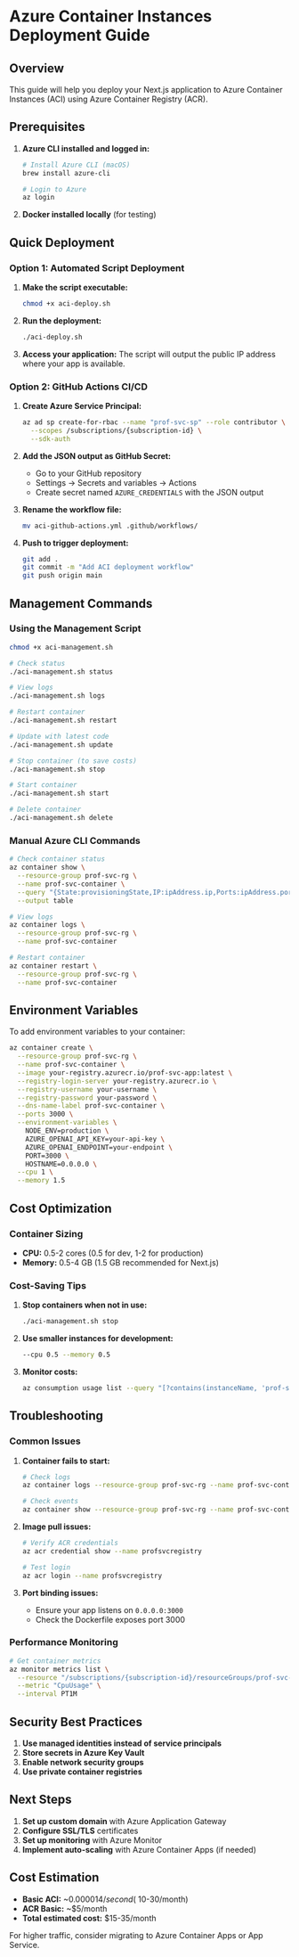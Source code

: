 # Azure Container Instances Deployment Guide

## Overview
This guide will help you deploy your Next.js application to Azure Container Instances (ACI) using Azure Container Registry (ACR).

## Prerequisites

1. **Azure CLI installed and logged in:**
   ```bash
   # Install Azure CLI (macOS)
   brew install azure-cli
   
   # Login to Azure
   az login
   ```

2. **Docker installed locally** (for testing)

## Quick Deployment

### Option 1: Automated Script Deployment

1. **Make the script executable:**
   ```bash
   chmod +x aci-deploy.sh
   ```

2. **Run the deployment:**
   ```bash
   ./aci-deploy.sh
   ```

3. **Access your application:**
   The script will output the public IP address where your app is available.

### Option 2: GitHub Actions CI/CD

1. **Create Azure Service Principal:**
   ```bash
   az ad sp create-for-rbac --name "prof-svc-sp" --role contributor \
     --scopes /subscriptions/{subscription-id} \
     --sdk-auth
   ```

2. **Add the JSON output as GitHub Secret:**
   - Go to your GitHub repository
   - Settings → Secrets and variables → Actions
   - Create secret named `AZURE_CREDENTIALS` with the JSON output

3. **Rename the workflow file:**
   ```bash
   mv aci-github-actions.yml .github/workflows/
   ```

4. **Push to trigger deployment:**
   ```bash
   git add .
   git commit -m "Add ACI deployment workflow"
   git push origin main
   ```

## Management Commands

### Using the Management Script

```bash
chmod +x aci-management.sh

# Check status
./aci-management.sh status

# View logs
./aci-management.sh logs

# Restart container
./aci-management.sh restart

# Update with latest code
./aci-management.sh update

# Stop container (to save costs)
./aci-management.sh stop

# Start container
./aci-management.sh start

# Delete container
./aci-management.sh delete
```

### Manual Azure CLI Commands

```bash
# Check container status
az container show \
  --resource-group prof-svc-rg \
  --name prof-svc-container \
  --query "{State:provisioningState,IP:ipAddress.ip,Ports:ipAddress.ports[0].port}" \
  --output table

# View logs
az container logs \
  --resource-group prof-svc-rg \
  --name prof-svc-container

# Restart container
az container restart \
  --resource-group prof-svc-rg \
  --name prof-svc-container
```

## Environment Variables

To add environment variables to your container:

```bash
az container create \
  --resource-group prof-svc-rg \
  --name prof-svc-container \
  --image your-registry.azurecr.io/prof-svc-app:latest \
  --registry-login-server your-registry.azurecr.io \
  --registry-username your-username \
  --registry-password your-password \
  --dns-name-label prof-svc-container \
  --ports 3000 \
  --environment-variables \
    NODE_ENV=production \
    AZURE_OPENAI_API_KEY=your-api-key \
    AZURE_OPENAI_ENDPOINT=your-endpoint \
    PORT=3000 \
    HOSTNAME=0.0.0.0 \
  --cpu 1 \
  --memory 1.5
```

## Cost Optimization

### Container Sizing
- **CPU:** 0.5-2 cores (0.5 for dev, 1-2 for production)
- **Memory:** 0.5-4 GB (1.5 GB recommended for Next.js)

### Cost-Saving Tips
1. **Stop containers when not in use:**
   ```bash
   ./aci-management.sh stop
   ```

2. **Use smaller instances for development:**
   ```bash
   --cpu 0.5 --memory 0.5
   ```

3. **Monitor costs:**
   ```bash
   az consumption usage list --query "[?contains(instanceName, 'prof-svc')]"
   ```

## Troubleshooting

### Common Issues

1. **Container fails to start:**
   ```bash
   # Check logs
   az container logs --resource-group prof-svc-rg --name prof-svc-container
   
   # Check events
   az container show --resource-group prof-svc-rg --name prof-svc-container --query "containers[0].instanceView.events"
   ```

2. **Image pull issues:**
   ```bash
   # Verify ACR credentials
   az acr credential show --name profsvcregistry
   
   # Test login
   az acr login --name profsvcregistry
   ```

3. **Port binding issues:**
   - Ensure your app listens on `0.0.0.0:3000`
   - Check the Dockerfile exposes port 3000

### Performance Monitoring

```bash
# Get container metrics
az monitor metrics list \
  --resource "/subscriptions/{subscription-id}/resourceGroups/prof-svc-rg/providers/Microsoft.ContainerInstance/containerGroups/prof-svc-container" \
  --metric "CpuUsage" \
  --interval PT1M
```

## Security Best Practices

1. **Use managed identities instead of service principals**
2. **Store secrets in Azure Key Vault**
3. **Enable network security groups**
4. **Use private container registries**

## Next Steps

1. **Set up custom domain** with Azure Application Gateway
2. **Configure SSL/TLS** certificates
3. **Set up monitoring** with Azure Monitor
4. **Implement auto-scaling** with Azure Container Apps (if needed)

## Cost Estimation

- **Basic ACI:** ~$0.000014/second (~$10-30/month)
- **ACR Basic:** ~$5/month
- **Total estimated cost:** $15-35/month

For higher traffic, consider migrating to Azure Container Apps or App Service. 